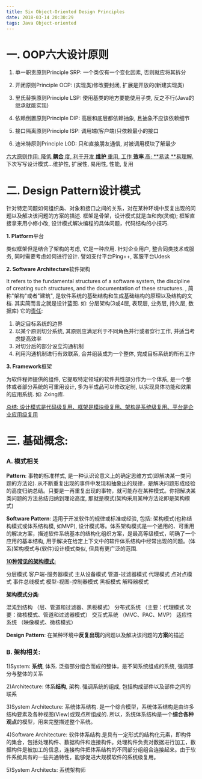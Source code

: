 ```yaml
---
title: Six Object-Oriented Design Principles
date: 2018-03-14 20:30:29
tags: Java Object-oriented
---
```

# **一. OOP六大设计原则**

1. 单一职责原则Principle SRP:  一个类仅有一个变化因素, 否则就应将其拆分

2. 开闭原则Principle OCP: (实现类)修改要封闭, 扩展是开放的(新建实现类)

3. 里氏替换原则Principle LSP: 使用基类的地方要能使用子类, 反之不行(Java的继承就能实现)

4. 依赖倒置原则Principle DIP: 高层和底层都依赖抽象, 且抽象不应该依赖细节

5. 接口隔离原则Principle ISP: 调用端(客户端)只依赖最小的接口

6. 迪米特原则Principle LOD: 只和直接朋友通信, 对被调用模块了解最少



<u>六大原则作用: 降低 **耦合** 度, 利于开发 **维护** 重用, 工作 **效率** 高; **易读 **易理解.</u> 
下次写写设计模式...维护性, 扩展性, 易用性, 性能, 复用




# **二. Design Pattern设计模式**

针对特定问题如何组织类、对象和接口之间的关系，对在某种环境中反复出现的问题以及解决该问题的方案的描述. 框架是骨架，设计模式就是血和肉(灵魂); 框架直接拿来用小修小改, 设计模式解决编程的具体问题，代码结构的小技巧.

**1. Platform**平台

 类似框架但是结合了架构的考虑, 它是一种应用. 针对企业用户, 整合同类技术或服务, 同时需要考虑如何进行设计. 譬如支付平台Ping++, 客服平台Udesk

**2. Software Architecture**软件架构

It refers to the fundamental structures of a software system, the discipline of creating such structures, and the documentation of these structures. , 简称"架构"或者"建筑", 是软件系统的基础结构和生成基础结构的原理以及结构的文档. 其实简而言之就是设计蓝图. 如: 分层架构(3或4层, 表现层, 业务层, 持久层, 数据库)
它的[责任]([http://www.infoq.com/cn/articles/an-informal-discussion-on-architecture-part01]): 

1. 确定目标系统的边界
2. 以某个原则切分系统, 其原则应满足利于不同角色并行或者穿行工作, 并适当考虑提高效率
3. 对切分后的部分设立沟通机制
4. 利用沟通机制进行有效联系, 合并组装成为一个整体, 完成目标系统的所有工作

**3. Framework**框架

为软件程师提供的组件, 它提取特定领域的软件共性部分作为一个体系, 是一个整体或者部分系统的可重用设计, 多为半成品可以修改定制, 以实现具体功能和效果的应用系统. 如: Zxing库.

<u>总结: 设计模式是代码级复用、框架是模块级复用、架构是系统级复用、平台是企业应用级复用</u>



# **三. 基础概念:**

### **A. 模式相关**

**Pattern**: 事物的标准样式, 是一种认识论意义上的确定思维方式(即解决某一类问题的方法论). 从不断重复出现的事件中发现和抽象出的规律，是解决问题形成经验的高度归纳总结。只要是一再重复出现的事物，就可能存在某种模式。你把解决某类问题的方法总结归纳到理论高度, 那就是模式(架构采用某种方法论即是架构模式)

**Software Pattern**: 适用于开发软件的规律或标准或经验, 包括: 架构模式(也称结构模式或体系结构模, 如MVP), 设计模式等。体系架构模式是一个通用的、可重用的解决方案，描述软件系统基本的结构化组织方案，是最高等级模式，明确了一个应用的基本结构, 用于解决在给定上下文中的软件体系结构中经常出现的问题。(体系)架构模式与(软件)设计模式类似, 但具有更广泛的范围.

[**10种常见的架构模式:**](https://www.cnblogs.com/IcanFixIt/p/7518146.html)

分层模式
客户端-服务器模式
主从设备模式
管道-过滤器模式
代理模式
点对点模式
事件总线模式
模型-视图-控制器模式
黑板模式
解释器模式

**架构模式分类:** 

混沌到结构 （层、管道和过滤器、黑板模式）
分布式系统 （主要：代理模式 次要：微核模式、管道和过滤器模式）
交互式系统 （MVC、PAC、MVP）
适应性系统 （映像模式、微核模式）

**Design Pattern**: 在某种环境中**反复出现**的问题以及解决该问题的**方案**的描述

### **B. 架构相关:**

1)System: **系统**, 体系. 泛指部分组合而成的整体，是不同系统组成的系统, 强调部分与整体的关系

2)Architecture: 体系**结构**, 架构. 强调系统的组成, 包括构成部件以及部件之间的联系

3)System Architecture: 系统体系结构. 是一个综合模型，系统体系结构是由许多结构要素及各种视图(View)或观点所组成的. 所以，系统体系结构是一个**综合各种观点**的模型，用来完整描述整个系统。

4)Software Architecture: 软件体系结构.是具有一定形式的结构化元素，即构件的集合，包括处理构件、数据构件和连接构件。处理构件负责对数据进行加工，数据构件是被加工的信息，连接构件把体系结构的不同部分组组合连接起来。由于软件系统具有的一些共通特性，能够促进大规模软件的系统级复用。

5)System Architects: 系统架构师
